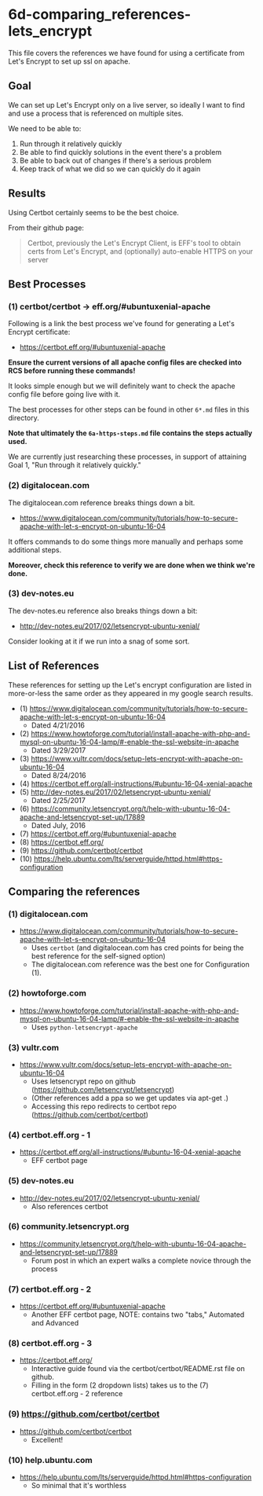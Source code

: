 
# 6d-comparing_references-lets_encrypt

This file covers the references we have found for using a certificate from
Let's Encrypt to set up ssl on apache.

## Goal

We can set up Let's Encrypt only on a live server, so ideally I want to
find and use a process that is referenced on multiple sites.

We need to be able to:

1. Run through it relatively quickly
2. Be able to find quickly solutions in the event there's a problem
3. Be able to back out of changes if there's a serious problem
4. Keep track of what we did so we can quickly do it again

## Results

Using Certbot certainly seems to be the best choice.

From their github page:

> Certbot, previously the Let's Encrypt Client,
> is EFF's tool to obtain certs from Let's Encrypt, and
> (optionally) auto-enable HTTPS on your server

## Best Processes

### (1) certbot/certbot -> eff.org/#ubuntuxenial-apache

Following is a link the best process we've found for generating a Let's Encrypt certificate:

- https://certbot.eff.org/#ubuntuxenial-apache

**Ensure the current versions of all apache config files are checked into RCS before running these commands!**

It looks simple enough but we will definitely want to check the apache config file before going live with it.

The best processes for other steps can be found in other `6*.md` files in this directory.

**Note that ultimately the `6a-https-steps.md` file contains the steps actually used.**

We are currently just researching these processes, in support of
attaining Goal 1, "Run through it relatively quickly."

### (2) digitalocean.com

The digitalocean.com reference breaks things down a bit.

- https://www.digitalocean.com/community/tutorials/how-to-secure-apache-with-let-s-encrypt-on-ubuntu-16-04

It offers commands to do some things more manually and perhaps some additional steps.

**Moreover, check this reference to verify we are done when we think we're done.**

### (3) dev-notes.eu

The dev-notes.eu reference also breaks things down a bit:

- http://dev-notes.eu/2017/02/letsencrypt-ubuntu-xenial/

Consider looking at it if we run into a snag of some sort.

## List of References

These references for setting up the Let's encrypt configuration
are listed in more-or-less the same order as they appeared in my google search results.

- (1) https://www.digitalocean.com/community/tutorials/how-to-secure-apache-with-let-s-encrypt-on-ubuntu-16-04
  - Dated 4/21/2016
- (2) https://www.howtoforge.com/tutorial/install-apache-with-php-and-mysql-on-ubuntu-16-04-lamp/#-enable-the-ssl-website-in-apache
  - Dated 3/29/2017
- (3) https://www.vultr.com/docs/setup-lets-encrypt-with-apache-on-ubuntu-16-04
  - Dated 8/24/2016
- (4) https://certbot.eff.org/all-instructions/#ubuntu-16-04-xenial-apache
- (5) http://dev-notes.eu/2017/02/letsencrypt-ubuntu-xenial/
  - Dated 2/25/2017
- (6) https://community.letsencrypt.org/t/help-with-ubuntu-16-04-apache-and-letsencrypt-set-up/17889
  - Dated July, 2016
- (7) https://certbot.eff.org/#ubuntuxenial-apache
- (8) https://certbot.eff.org/
- (9) https://github.com/certbot/certbot
- (10) https://help.ubuntu.com/lts/serverguide/httpd.html#https-configuration

## Comparing the references

### (1) digitalocean.com

- https://www.digitalocean.com/community/tutorials/how-to-secure-apache-with-let-s-encrypt-on-ubuntu-16-04
  - Uses `certbot` (and digitalocean.com has cred points for being the best reference for the self-signed option)
  - The digitalocean.com reference was the best one for Configuration (1).

### (2) howtoforge.com

- https://www.howtoforge.com/tutorial/install-apache-with-php-and-mysql-on-ubuntu-16-04-lamp/#-enable-the-ssl-website-in-apache
  - Uses `python-letsencrypt-apache`

### (3) vultr.com

- https://www.vultr.com/docs/setup-lets-encrypt-with-apache-on-ubuntu-16-04
  - Uses letsencrypt repo on github (https://github.com/letsencrypt/letsencrypt)
  - (Other references add a ppa so we get updates via apt-get .)
  - Accessing this repo redirects to certbot repo (https://github.com/certbot/certbot)

### (4) certbot.eff.org - 1

- https://certbot.eff.org/all-instructions/#ubuntu-16-04-xenial-apache
  - EFF certbot page

### (5) dev-notes.eu

- http://dev-notes.eu/2017/02/letsencrypt-ubuntu-xenial/
  - Also references certbot

### (6) community.letsencrypt.org

- https://community.letsencrypt.org/t/help-with-ubuntu-16-04-apache-and-letsencrypt-set-up/17889
  - Forum post in which an expert walks a complete novice through the process

### (7) certbot.eff.org - 2

- https://certbot.eff.org/#ubuntuxenial-apache
  - Another EFF certbot page, NOTE: contains two "tabs," Automated and Advanced

### (8) certbot.eff.org - 3

- https://certbot.eff.org/
  - Interactive guide found via the certbot/certbot/README.rst file on github.
  - Filling in the form (2 dropdown lists) takes us to the (7) certbot.eff.org - 2 reference

### (9) https://github.com/certbot/certbot

- https://github.com/certbot/certbot
  - Excellent!

### (10) help.ubuntu.com

- https://help.ubuntu.com/lts/serverguide/httpd.html#https-configuration
  - So minimal that it's worthless

